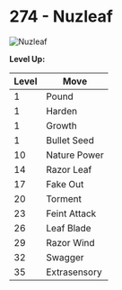 # 274 - Nuzleaf
![][274]

**Level Up:**

Level | Move
---   | ---
  1   | Pound
  1   | Harden
  1   | Growth
  1   | Bullet Seed
 10   | Nature Power
 14   | Razor Leaf
 17   | Fake Out
 20   | Torment
 23   | Feint Attack
 26   | Leaf Blade
 29   | Razor Wind
 32   | Swagger
 35   | Extrasensory



[274]: https://raw.githubusercontent.com/PokeAPI/sprites/master/sprites/pokemon/274.png "Nuzleaf"
